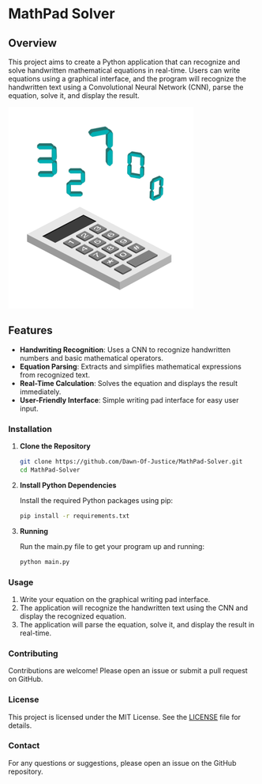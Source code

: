 # MathPad Solver

## Overview

This project aims to create a Python application that can recognize and solve handwritten mathematical equations in real-time. Users can write equations using a graphical interface, and the program will recognize the handwritten text using a Convolutional Neural Network (CNN), parse the equation, solve it, and display the result.

![Calculator](https://github.com/Dawn-Of-Justice/MathPad-Solver/blob/master/Calculator.gif)

## Features

- **Handwriting Recognition**: Uses a CNN to recognize handwritten numbers and basic mathematical operators.
- **Equation Parsing**: Extracts and simplifies mathematical expressions from recognized text.
- **Real-Time Calculation**: Solves the equation and displays the result immediately.
- **User-Friendly Interface**: Simple writing pad interface for easy user input.


### Installation

1. **Clone the Repository**

   ```bash
   git clone https://github.com/Dawn-Of-Justice/MathPad-Solver.git
   cd MathPad-Solver
   ```

2. **Install Python Dependencies**

   Install the required Python packages using pip:

   ```bash
   pip install -r requirements.txt
   ```

3. **Running**

   Run the main.py file to get your program up and running:

   ```bash
   python main.py
   ```

### Usage

1. Write your equation on the graphical writing pad interface.
2. The application will recognize the handwritten text using the CNN and display the recognized equation.
3. The application will parse the equation, solve it, and display the result in real-time.

### Contributing

Contributions are welcome! Please open an issue or submit a pull request on GitHub.

### License

This project is licensed under the MIT License. See the [LICENSE](LICENSE) file for details.

### Contact

For any questions or suggestions, please open an issue on the GitHub repository.
